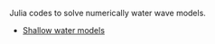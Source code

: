 Julia codes to solve numerically water wave models.

- [Shallow water models](https://waterwavesmodels.github.io/WaterWaves1D.jl/dev/)
